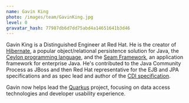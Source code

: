 ```yaml
---
name: Gavin King
photo: /images/team/GavinKing.jpg
level: 0
gravatar_hash: 77987db6d7dd75abd4a14651641b3d46
---
```

Gavin King is a Distinguished Engineer at Red Hat. He is the creator of 
[Hibernate](https://hibernate.org), a popular object/relational persistence 
solution for Java, the [Ceylon programming language](http://ceylon-lang.org), 
and the [Seam Framework](http://seamframework.org), an application framework 
for enterprise Java. He's contributed to the Java Community Process as JBoss 
and then Red Hat representative for the EJB and JPA specifications and as 
spec lead and author of the [CDI specification](http://jcp.org/en/jsr/detail?id=299).

Gavin now helps lead the [Quarkus](http://quarkus.io) project, focusing on 
data access technologies and developer usability experience.
